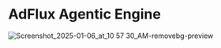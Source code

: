 # AdFlux Agentic Engine

![Screenshot_2025-01-06_at_10 57 30_AM-removebg-preview](https://github.com/user-attachments/assets/9b4967a7-dd94-4916-88dd-0ca8b711ea90)


